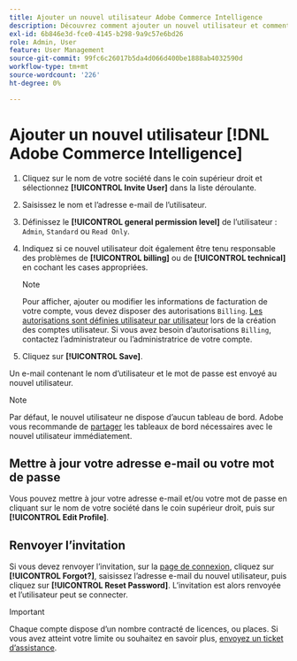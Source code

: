 ```yaml
---
title: Ajouter un nouvel utilisateur Adobe Commerce Intelligence
description: Découvrez comment ajouter un nouvel utilisateur et comment mettre  [!DNL Commerce Intelligence]  jour votre nom d’utilisateur ou votre mot de passe.
exl-id: 6b846e3d-fce0-4145-b298-9a9c57e6bd26
role: Admin, User
feature: User Management
source-git-commit: 99fc6c26017b5da4d066d400be1888ab4032590d
workflow-type: tm+mt
source-wordcount: '226'
ht-degree: 0%

---
```


# Ajouter un nouvel utilisateur [!DNL Adobe Commerce Intelligence]

1. Cliquez sur le nom de votre société dans le coin supérieur droit et sélectionnez **[!UICONTROL Invite User]** dans la liste déroulante.
1. Saisissez le nom et l’adresse e-mail de l’utilisateur.
1. Définissez le **[!UICONTROL general permission level]** de l’utilisateur : `Admin`, `Standard` ou `Read Only`.
1. Indiquez si ce nouvel utilisateur doit également être tenu responsable des problèmes de **[!UICONTROL billing]** ou de **[!UICONTROL technical]** en cochant les cases appropriées.

   >[!NOTE]
   >
   >Pour afficher, ajouter ou modifier les informations de facturation de votre compte, vous devez disposer des autorisations `Billing`. [Les autorisations sont définies utilisateur par utilisateur](../../administrator/user-management/user-management.md) lors de la création des comptes utilisateur. Si vous avez besoin d’autorisations `Billing`, contactez l’administrateur ou l’administratrice de votre compte.

1. Cliquez sur **[!UICONTROL Save]**.

Un e-mail contenant le nom d’utilisateur et le mot de passe est envoyé au nouvel utilisateur.

>[!NOTE]
>
>Par défaut, le nouvel utilisateur ne dispose d’aucun tableau de bord. Adobe vous recommande de [partager](../../data-user/dashboards/share-dashboard-with-users.md) les tableaux de bord nécessaires avec le nouvel utilisateur immédiatement.

## Mettre à jour votre adresse e-mail ou votre mot de passe

Vous pouvez mettre à jour votre adresse e-mail et/ou votre mot de passe en cliquant sur le nom de votre société dans le coin supérieur droit, puis sur **[!UICONTROL Edit Profile]**.

## Renvoyer l’invitation

Si vous devez renvoyer l’invitation, sur la [page de connexion](https://dashboard.rjmetrics.com/v2/session/create), cliquez sur **[!UICONTROL Forgot?]**, saisissez l’adresse e-mail du nouvel utilisateur, puis cliquez sur **[!UICONTROL Reset Password]**. L’invitation est alors renvoyée et l’utilisateur peut se connecter.

>[!IMPORTANT]
>
>Chaque compte dispose d’un nombre contracté de licences, ou places. Si vous avez atteint votre limite ou souhaitez en savoir plus, [envoyez un ticket d’assistance](https://experienceleague.adobe.com/docs/commerce-knowledge-base/kb/troubleshooting/miscellaneous/mbi-service-policies.html).
